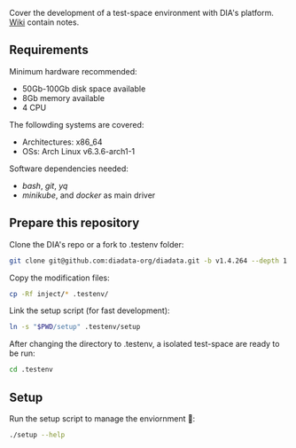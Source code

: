Cover the development of a test-space environment with DIA's platform. [Wiki](https://github.com/alexjorgef/diatestsuite/wiki) contain notes.

## Requirements

Minimum hardware recommended:

* 50Gb-100Gb disk space available
* 8Gb memory available
* 4 CPU

The followding systems are covered:

* Architectures: x86_64
* OSs: Arch Linux v6.3.6-arch1-1

Software dependencies needed:

* *bash*, *git*, *yq*
* *minikube*, and *docker* as main driver

## Prepare this repository

Clone the DIA's repo or a fork to .testenv folder:

```sh
git clone git@github.com:diadata-org/diadata.git -b v1.4.264 --depth 1 .testenv
```

Copy the modification files:

```sh
cp -Rf inject/* .testenv/
```

Link the setup script (for fast development):

```sh
ln -s "$PWD/setup" .testenv/setup
```

After changing the directory to .testenv, a isolated test-space are ready to be run:

```sh
cd .testenv
```

## Setup

Run the setup script to manage the enviornment 🚀:

```sh
./setup --help
```